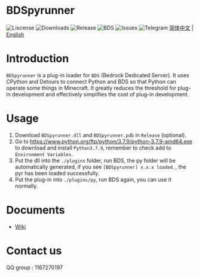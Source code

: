﻿# BDSpyrunner
![Liscense](https://img.shields.io/github/license/twoone-3/BDSpyrunner)
![Downloads](https://img.shields.io/github/downloads/twoone-3/BDSpyrunner/total)
![Release](https://img.shields.io/github/v/release/twoone-3/BDSpyrunner)
![BDS](https://img.shields.io/badge/support--BDS--version-1.17.11.01-blue)
![Issues](https://img.shields.io/github/issues/twoone-3/BDSpyrunner)
![Telegram](https://img.shields.io/badge/telegram-BDSpyrunner-blue?&logo=telegram&link=https://t.me/bdspyrunner)
[简体中文](README_ZH.md) | [English](README.md)
# Introduction
`BDSpyrunner` is a plug-in loader for `BDS` (Bedrock Dedicated Server).
It uses CPython and Detours to connect Python and BDS so that Python can operate some things in Minecraft.
It greatly reduces the threshold for plug-in development and effectively simplifies the cost of plug-in development.
# Usage
1. Download `BDSpyrunner.dll` and `BDSpyrunner.pdb` in `Release` (optional).
2. Go to https://www.python.org/ftp/python/3.7.9/python-3.7.9-amd64.exe to download and install `Python3.7.9`, remember to check add to `Environment Variables`.
2. Put the dll into the `./plugins` folder, run BDS, the py folder will be automatically generated, if you see `[BDSpyrunner] x.x.x loaded.`, the pyr has been loaded successfully.
7. Put the plug-in into `./plugins/py`, run BDS again, you can use it normally.
# Documents
* [Wiki](https://github.com/twoone-3/BDSpyrunner/wiki/)
# Contact us
QQ group : 1167270197
